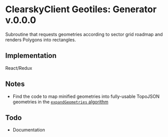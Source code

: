 # ClearskyClient Geotiles: Generator v.0.0.0

Subroutine that requests geometries according to sector grid roadmap and
renders Polygons into rectangles.

## Implementation
React/Redux

## Notes
+ Find the code to map minified geometries into fully-usable TopoJSON geometries
in the [`expandGeometries` algorithm](src/common/geometry.js)

## Todo
+ Documentation
